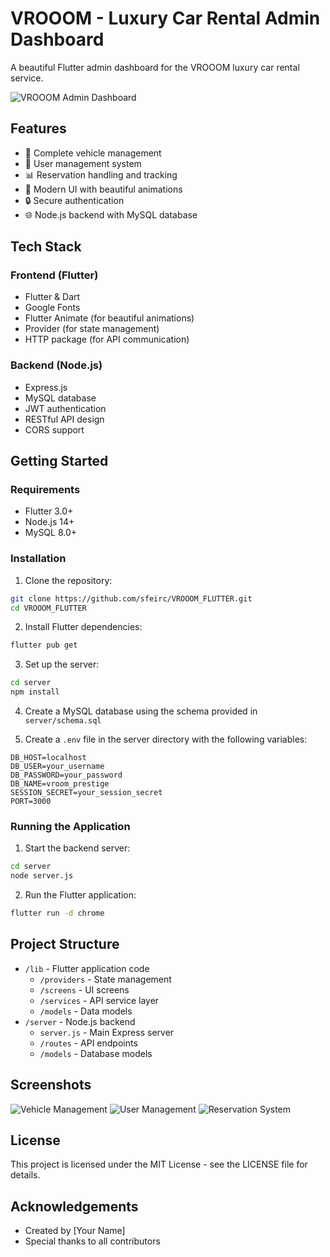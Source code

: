 # VROOOM - Luxury Car Rental Admin Dashboard

A beautiful Flutter admin dashboard for the VROOOM luxury car rental service.

![VROOOM Admin Dashboard](https://raw.githubusercontent.com/sfeirc/VROOOM_FLUTTER/main/screenshots/dashboard.jpg)

## Features

- 🚗 Complete vehicle management
- 👥 User management system
- 📊 Reservation handling and tracking
- 🎨 Modern UI with beautiful animations
- 🔒 Secure authentication
- 🌐 Node.js backend with MySQL database

## Tech Stack

### Frontend (Flutter)
- Flutter & Dart
- Google Fonts
- Flutter Animate (for beautiful animations)
- Provider (for state management)
- HTTP package (for API communication)

### Backend (Node.js)
- Express.js
- MySQL database
- JWT authentication
- RESTful API design
- CORS support

## Getting Started

### Requirements
- Flutter 3.0+
- Node.js 14+
- MySQL 8.0+

### Installation

1. Clone the repository:
```bash
git clone https://github.com/sfeirc/VROOOM_FLUTTER.git
cd VROOOM_FLUTTER
```

2. Install Flutter dependencies:
```bash
flutter pub get
```

3. Set up the server:
```bash
cd server
npm install
```

4. Create a MySQL database using the schema provided in `server/schema.sql`

5. Create a `.env` file in the server directory with the following variables:
```
DB_HOST=localhost
DB_USER=your_username
DB_PASSWORD=your_password
DB_NAME=vroom_prestige
SESSION_SECRET=your_session_secret
PORT=3000
```

### Running the Application

1. Start the backend server:
```bash
cd server
node server.js
```

2. Run the Flutter application:
```bash
flutter run -d chrome
```

## Project Structure

- `/lib` - Flutter application code
  - `/providers` - State management
  - `/screens` - UI screens
  - `/services` - API service layer
  - `/models` - Data models
- `/server` - Node.js backend
  - `server.js` - Main Express server
  - `/routes` - API endpoints
  - `/models` - Database models

## Screenshots

![Vehicle Management](https://raw.githubusercontent.com/sfeirc/VROOOM_FLUTTER/main/screenshots/vehicles.jpg)
![User Management](https://raw.githubusercontent.com/sfeirc/VROOOM_FLUTTER/main/screenshots/users.jpg)
![Reservation System](https://raw.githubusercontent.com/sfeirc/VROOOM_FLUTTER/main/screenshots/reservations.jpg)

## License

This project is licensed under the MIT License - see the LICENSE file for details.

## Acknowledgements

- Created by [Your Name]
- Special thanks to all contributors
